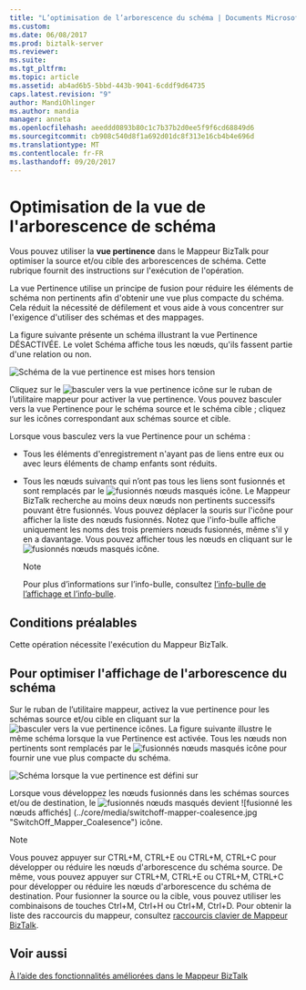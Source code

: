 ```yaml
---
title: "L’optimisation de l’arborescence du schéma | Documents Microsoft"
ms.custom: 
ms.date: 06/08/2017
ms.prod: biztalk-server
ms.reviewer: 
ms.suite: 
ms.tgt_pltfrm: 
ms.topic: article
ms.assetid: ab4ad6b5-5bbd-443b-9041-6cddf9d64735
caps.latest.revision: "9"
author: MandiOhlinger
ms.author: mandia
manager: anneta
ms.openlocfilehash: aeeddd0893b80c1c7b37b2d0ee5f9f6cd68849d6
ms.sourcegitcommit: cb908c540d8f1a692d01dc8f313e16cb4b4e696d
ms.translationtype: MT
ms.contentlocale: fr-FR
ms.lasthandoff: 09/20/2017
---
```

# <a name="how-to-optimize-the-schema-tree-view"></a>Optimisation de la vue de l'arborescence de schéma
Vous pouvez utiliser la **vue pertinence** dans le Mappeur BizTalk pour optimiser la source et/ou cible des arborescences de schéma. Cette rubrique fournit des instructions sur l'exécution de l'opération.  
  
 La vue Pertinence utilise un principe de fusion pour réduire les éléments de schéma non pertinents afin d'obtenir une vue plus compacte du schéma. Cela réduit la nécessité de défilement et vous aide à vous concentrer sur l'exigence d'utiliser des schémas et des mappages.  
  
 La figure suivante présente un schéma illustrant la vue Pertinence DÉSACTIVÉE. Le volet Schéma affiche tous les nœuds, qu'ils fassent partie d'une relation ou non.  
  
 ![Schéma de la vue pertinence est mises hors tension](../core/media/off-schema-relevance-view.gif "Off_Schema_Relevance_View")  
  
 Cliquez sur le ![basculer vers la vue pertinence](../core/media/mapper-intellitree.gif "Mapper_IntelliTree") icône sur le ruban de l’utilitaire mappeur pour activer la vue pertinence. Vous pouvez basculer vers la vue Pertinence pour le schéma source et le schéma cible ; cliquez sur les icônes correspondant aux schémas source et cible.  
  
 Lorsque vous basculez vers la vue Pertinence pour un schéma :  
  
-   Tous les éléments d'enregistrement n'ayant pas de liens entre eux ou avec leurs éléments de champ enfants sont réduits.  
  
-   Tous les nœuds suivants qui n’ont pas tous les liens sont fusionnés et sont remplacés par le ![fusionnés nœuds masqués](../core/media/mapper-coalescence-on.gif "Mapper_Coalescence_On") icône. Le Mappeur BizTalk recherche au moins deux nœuds non pertinents successifs pouvant être fusionnés. Vous pouvez déplacer la souris sur l'icône pour afficher la liste des nœuds fusionnés. Notez que l'info-bulle affiche uniquement les noms des trois premiers nœuds fusionnés, même s'il y en a davantage. Vous pouvez afficher tous les nœuds en cliquant sur le ![fusionnés nœuds masqués](../core/media/mapper-coalescence-on.gif "Mapper_Coalescence_On") icône.  
  
    > [!NOTE]
    >  Pour plus d’informations sur l’info-bulle, consultez [l’info-bulle de l’affichage et l’info-bulle](../core/how-to-view-infotip-and-tooltip.md).  
  
## <a name="prerequisites"></a>Conditions préalables  
 Cette opération nécessite l'exécution du Mappeur BizTalk.  
  
## <a name="to-optimize-the-schema-tree-view"></a>Pour optimiser l'affichage de l'arborescence du schéma  
 Sur le ruban de l’utilitaire mappeur, activez la vue pertinence pour les schémas source et/ou cible en cliquant sur la ![basculer vers la vue pertinence](../core/media/mapper-intellitree.gif "Mapper_IntelliTree") icônes. La figure suivante illustre le même schéma lorsque la vue Pertinence est activée. Tous les nœuds non pertinents sont remplacés par le ![fusionnés nœuds masqués](../core/media/mapper-coalescence-on.gif "Mapper_Coalescence_On") icône pour fournir une vue plus compacte du schéma.  
  
 ![Schéma lorsque la vue pertinence est défini sur](../core/media/on-schema.gif "On_schema")  
  
 Lorsque vous développez les nœuds fusionnés dans les schémas sources et/ou de destination, le ![fusionnés nœuds masqués](../core/media/mapper-coalescence-on.gif "Mapper_Coalescence_On") devient ![fusionné les nœuds affichés] (../core/media/switchoff-mapper-coalesence.jpg "SwitchOff_Mapper_Coalesence") icône.  
  
> [!NOTE]
>  Vous pouvez appuyer sur CTRL+M, CTRL+E ou CTRL+M, CTRL+C pour développer ou réduire les nœuds d'arborescence du schéma source. De même, vous pouvez appuyer sur CTRL+M, CTRL+E ou CTRL+M, CTRL+C pour développer ou réduire les nœuds d'arborescence du schéma de destination. Pour fusionner la source ou la cible, vous pouvez utiliser les combinaisons de touches Ctrl+M, Ctrl+H ou Ctrl+M, Ctrl+D. Pour obtenir la liste des raccourcis du mappeur, consultez [raccourcis clavier de Mappeur BizTalk](../core/biztalk-mapper-keyboard-shortcuts.md).  
  
## <a name="see-also"></a>Voir aussi  
 [À l’aide des fonctionnalités améliorées dans le Mappeur BizTalk](../core/using-enhanced-features-in-biztalk-mapper.md)
